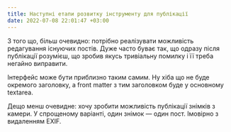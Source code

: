 ```yaml
---
title: Наступні етапи розвитку інструменту для публікації
date: 2022-07-08 22:01:47 +03:00
---
```


З того що, більш очевидно: потрібно реалізувати можливість редагування існуючих постів. Дуже часто буває так, що одразу після публікації розумієш, що зробив якусь тривіальну помилку і її треба негайно виправити.

Інтерфейс може бути приблизно таким самим. Ну хіба що не буде окремого заголовку, а front matter з тим заголовком буде у основному textarea.

Дещо менш очевидне: хочу зробити можливість публікації знімків з камери. У спрощеному варіанті, один знімок — один пост. Імовірно з видаленням EXIF.
